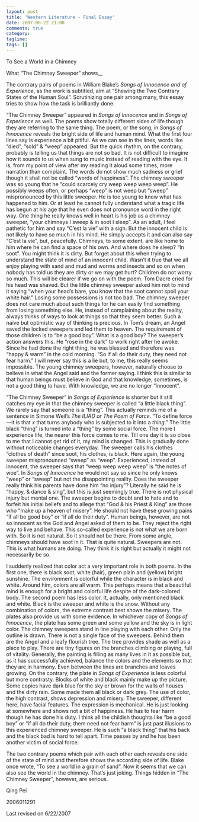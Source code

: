 ```yaml
---
layout: post
title: 'Western Literature - Final Essay'
date: 2007-06-22 21:08
comments: true
category:
tagline:
tags: []
---
```


To See a World in a Chimney

What “The Chimney Sweeper” shows__

The contrary pairs of poems in William Blake’s _Songs of Innocence and of Experience_, as the work is subtitled, aim at “Shewing the Two Contrary States of the Human Soul”. Scrutinizing one pair among many, this essay tries to show how the task is brilliantly done.

“The Chimney Sweeper” appeared in _Songs of Innocence_ and in _Songs of Experience_ as well. The poems show totally different sides of life though they are referring to the same thing. The poem, or the song, in _Songs of Innocence_ reveals the bright side of life and human mind. What the first four lines say is experience a bit pitiful. As we can see in the lines, words like “died”, “sold” & “weep” appeared. But the quick rhythm, on the contrary, probably is telling us that things are not so bad. It is not difficult to imagine how it sounds to us when sung to music instead of reading with the eye. It is, from my point of view after my reading it aloud some times, more narration than complaint. The words do not show much sadness or grief though it shall not be called “words of happiness”. The chimney sweeper was so young that he “could scarcely cry weep weep weep weep”. He possibly weeps often, or perhaps “weep” is not weep but “sweep” mispronounced by this little sweeper. He is too young to know what has happened to him. Or at least he cannot fully understand what a tragic life has begun at his age that he even does not pronounce word in the right way. One thing he really knows well in heart is his job as a chimney sweeper, “your chimneys I sweep & in soot I sleep”. As an adult, I feel pathetic for him and say “C’est la vie” with a sigh. But the innocent child is not likely to have so much in his mind. He simply accepts it and can also say “C’est la vie”, but, peacefully. Chimneys, to some extent, are like home to him where he can find a space of his own. And where does he sleep? “In soot”. You might think it is dirty. But forget about this when trying to understand the state of mind of an innocent child. Wasn’t it true that we all enjoy playing with sand and mud and worms and insects and so on when nobody has told us they are dirty or we may get hurt? Children do not worry so much. This will be clearer if we go on with the poem. Tom Dacre cried for his head was shaved. But the little chimney sweeper asked him not to mind it saying “when your head’s bare, you know that the soot cannot spoil your white hair.” Losing some possessions is not too bad. The chimney sweeper does not care much about such things for he can easily find something from losing something else. He, instead of complaining about the reality, always thinks of ways to look at things so that they seem better. Such a naïve but optimistic way of thinking is precious. In Tom’s dream, an Angel saved the locked sweepers and led them to heaven. The requirement of those children is to “be a good boy”. What is a good boy? The sweeper’s action answers this. He “rose in the dark” to work right after he awoke. Since he had done the right thing, he was blessed and therefore was “happy & warm” in the cold morning. “So if all do their duty, they need not fear harm.” I will never say this is a lie but, to me, this really seems impossible. The young chimney sweepers, however, naturally choose to believe in what the Angel said and the former saying. I think this is similar to that human beings must believe in God and that knowledge, sometimes, is not a good thing to have. With knowledge, we are no longer “innocent”.

“The Chimney Sweeper” in _Songs of Experience_ is shorter but it still catches my eye in that the chimney sweeper is called “a little black thing”. We rarely say that someone is a “thing”. This actually reminds me of a sentence in Simone Weil’s _The ILIAD or The Poem of Force_. “To define force—it is that _x_ that turns anybody who is subjected to it into a _thing_.” The little black “thing” is turned into a “thing” by some social force. The more I experience life, the nearer this force comes to me. Till one day it is so close to me that I cannot get rid of it, my mind is changed. This is gradually done without noticeable changes everyday. The sweeper calls his clothes “clothes of death” since soot, his clothes, is black. Here again, the young sweeper mispronounced “sweep” as “weep”. Experienced, instead of innocent, the sweeper says that “weep weep weep weep” is “the notes of woe”. In _Songs of Innocence_ he would not say so since he only knows “weep” or “sweep” but not the disappointing reality. Does the sweeper really think his parents have done him “no injury”? Literally he said he is “happy, & dance & sing”, but this is just seemingly true. There is not physical injury but mental one. The sweeper begins to doubt and to hate and to forfeit his initial beliefs and to allege that “God & his Priest & King” are those who “make up a heaven of misery”. He should not have these growing pains “if all be good boy” or “if all do their duty”. Human beings, however, are not so innocent as the God and Angel asked of them to be. They reject the right way to live and behave. This so-called experience is not what we are born with. So it is not natural. So it should not be there. From some angle, chimneys should have soot in it. That is quite natural. Sweepers are not. This is what humans are doing. They think it is right but actually it might not necessarily be so.

I suddenly realized that color act a very important role in both poems. In the first one, there is black soot, white (hair), green plain and (yellow) bright sunshine. The environment is colorful while the character is in black and white. Around him, colors are all warm. This perhaps means that a beautiful mind is enough for a bright and colorful life despite of the dark-colored body. The second poem has less color. It, actually, only mentioned black and white. Black is the sweeper and white is the snow. Without any combination of colors, the extreme contrast best shows the misery. The plates also provide us with some evidence. In whichever copy of _Songs of Innocence_, the plate has some green and some yellow and the sky is in light color. The chimney sweepers stand in line playing with each other. Only the outline is drawn. There is not a single face of the sweepers. Behind them are the Angel and a leafy flourish tree. The tree provides shade as well as a place to play. There are tiny figures on the branches climbing or playing, full of vitality. Generally, the painting is filling as many lives in it as possible but, as it has successfully achieved, balance the colors and the elements so that they are in harmony. Even between the lines are branches and leaves growing. On the contrary, the plate in _Songs of Experience_ is less colorful but more contrasty. Blocks of white and black mainly make up the picture. Some copies have dark blue for the sky or brown for the walls of houses and the dirty rain. Some made them all black or dark grey. The use of color, the high contrast, shows depression and misery. The sweeper, different here, have facial features. The expression is mechanical. He is just looking at somewhere and shows not a bit of happiness. He has to fear harm though he has done his duty. I think all the childish thoughts like “be a good boy” or “if all do their duty, them need not fear harm” is just past illusions to this experienced chimney sweeper. He is such “a black thing” that his back and the black bad is hard to tell apart. Time passes by and he has been another victim of social force.

The two contrary poems which pair with each other each reveals one side of the state of mind and therefore shows the according side of life. Blake once wrote, “To see a world in a grain of sand”. Now it seems that we can also see the world in the chimney. That’s just joking. Things hidden in “The Chimney Sweeper”, however, are serious.

Qing Pei

2006011291

Last revised on 6/22/2007
